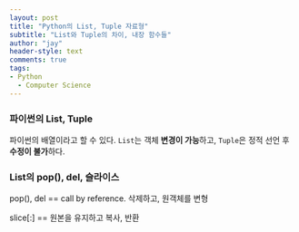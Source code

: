 ```yaml
---
layout: post
title: "Python의 List, Tuple 자료형"
subtitle: "List와 Tuple의 차이, 내장 함수들"
author: "jay"
header-style: text
comments: true
tags:
- Python
  - Computer Science
---
```


### 파이썬의 List, Tuple

파이썬의 배열이라고 할 수 있다. `List`는 객체 **변경이 가능**하고, `Tuple`은 정적 선언 후 **수정이 불가**하다.

### List의 pop(), del, 슬라이스

pop(), del == call by reference. 삭제하고, 원객체를 변형

slice[:] == 원본을 유지하고 복사, 반환